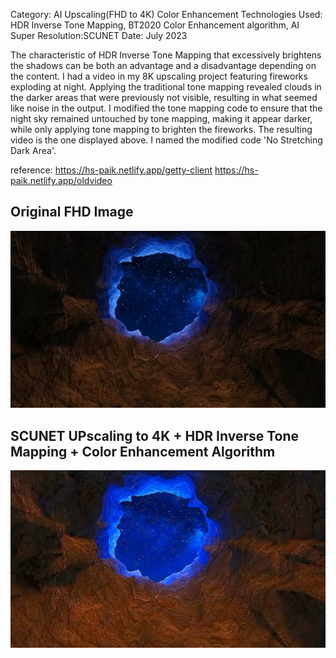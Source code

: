 Category: AI Upscaling(FHD to 4K) Color Enhancement
Technologies Used: HDR Inverse Tone Mapping, BT2020 Color Enhancement algorithm, AI Super Resolution:SCUNET
Date: July 2023

The characteristic of HDR Inverse Tone Mapping that excessively brightens the shadows can be both an advantage and a disadvantage depending on the content. 
I had a video in my 8K upscaling project featuring fireworks exploding at night. Applying the traditional tone mapping revealed clouds in the darker areas 
that were previously not visible, resulting in what seemed like noise in the output. I modified the tone mapping code to ensure that the night sky remained 
untouched by tone mapping, making it appear darker, while only applying tone mapping to brighten the fireworks. The resulting video is the one displayed above. 
I named the modified code 'No Stretching Dark Area'.

reference: https://hs-paik.netlify.app/getty-client
           https://hs-paik.netlify.app/oldvideo

## Original FHD Image
![Original_FHD_Image](https://github.com/suk1998/InverseToneMapping_NoStretching_DarkArea/blob/main/640_360_03.mp4_20221230_163337.985_jpeg70.jpg)

## SCUNET UPscaling to 4K + HDR Inverse Tone Mapping + Color Enhancement Algorithm
![Scunet Upscaling to 4K_InverseToneMapping+ColorEnhancement](https://github.com/suk1998/InverseToneMapping_NoStretching_DarkArea/blob/main/640_360_03_x2_SCU_color.mov_20221230_163430.225_jpeg70.jpg)
